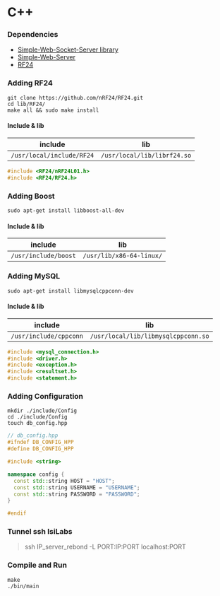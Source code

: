 # C++

### Dependencies
- [Simple-Web-Socket-Server library](https://github.com/eidheim/Simple-WebSocket-Server.git)
- [Simple-Web-Server](https://github.com/eidheim/Simple-Web-Server.git)
- [RF24](https://github.com/nRF24/RF24.git)

### Adding RF24
```shell
git clone https://github.com/nRF24/RF24.git
cd lib/RF24/
make all && sudo make install
```

#### Include & lib
include | lib
------- | ---
`/usr/local/include/RF24` | `/usr/local/lib/librf24.so`

```c++
#include <RF24/nRF24L01.h>
#include <RF24/RF24.h>
```

### Adding Boost
```shell
sudo apt-get install libboost-all-dev
```

#### Include & lib
include | lib
------- | ---
`/usr/include/boost` | `/usr/lib/x86-64-linux/`

### Adding MySQL
```shell
sudo apt-get install libmysqlcppconn-dev
```

#### Include & lib
include | lib
------- | ---
`/usr/include/cppconn` | `/usr/local/lib/libmysqlcppconn.so`

```c++
#include <mysql_connection.h>
#include <driver.h>
#include <exception.h>
#include <resultset.h>
#include <statement.h>
```

### Adding Configuration

```shell
mkdir ./include/Config
cd ./include/Config
touch db_config.hpp
```

```c++
// db_config.hpp
#ifndef DB_CONFIG_HPP
#define DB_CONFIG_HPP

#include <string>

namespace config {
  const std::string HOST = "HOST";
  const std::string USERNAME = "USERNAME";
  const std::string PASSWORD = "PASSWORD";
}

#endif
```

### Tunnel ssh IsiLabs

> ssh IP_server_rebond -L PORT:IP:PORT
> localhost:PORT

### Compile and Run
```shell
make
./bin/main
```
